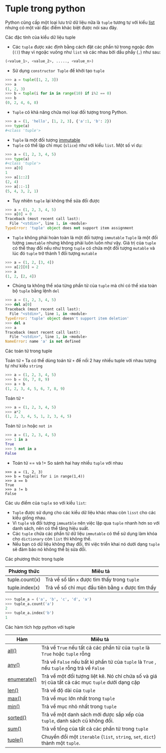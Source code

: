 <h1> Tuple trong python </h1>

Python cũng cấp một loại lưu trữ dữ liệu nữa là `tuple` tương tự với kiểu [list](https://www.0xpan.blogspot.com/2018/12/list-trong-python.html) nhưng có một vài đặc điểm khác biệt được nói sau đây.

Các đặc tính của kiểu dữ liệu tuple

+ Các `tuple` được xác định bằng cách đặt các phần tử trong ngoặc đơn (`()`) thay vì ngoặc vuông như `list` và các nhau bởi dấu phẩy (`,`) như sau:
```py
(<value_1>, <value_2>, ....., <value_n>)
```
+ Sử dụng `constructor Tuple` để khởi tạo `tuple`
```py
>>> a = tuple([1, 2, 3])
>>> a
(1, 2, 3)
>>> b = tuple(i for in in range(10) if i%2 == 0)
>>> b
(0, 2, 4, 6, 8)
```
+ `Tuple` có khả năng chứa mọi loại đối tượng trong Python.
```py
>>> a = (1, 'hello', [1, 2, 3], {'a':1, 'b': 2})
>>> type(a)
#<class 'tuple'>
```
+ `Tuple` là một đối tượng [immutable](https://www.0xpan.blogspot.com/2018/11/mutable-va-immutable-trong-python.html)
+ `Tuple` có thể lập chỉ mục (`slice`) như với kiểu `list`. Một số ví dụ:
```py
>>> a = (1, 2, 3, 4, 5)
>>> type(a)
#<class 'tuple'>
>>> a[0]
1
>>> a[1::2]
(2, 4)
>>> a[::-1]
(5, 4, 3, 2, 1)
```
+ Tuy nhiên `tuple` lại không thể sửa đổi được
```py
>>> a = (1, 2, 3, 4, 5)
>>> a[0] = 0
Traceback (most recent call last):
  File "<stdin>", line 1, in <module>
TypeError: 'tuple' object does not support item assignment
```
+ `Tuple` không phải hoàn toàn là một đối tượng `immutable`
`Tuple` là một đối tượng `immutable` nhưng không phải luôn luôn như vậy. Giá trị của `tuple` có thể thay đổi nếu như trong `tuple` có chứa một đối tượng `mutable` và lúc đó `tuple` trở thành 1 đối tượng `mutable`
```py
>>> a = (1, 2, [3, 4])
>>> a[2][0] = 2
>>> a
(1, 2, [2, 4])
```
+ Chúng ta không thể xóa từng phần tử của `tuple` mà chỉ có thể xóa toàn bộ `tuple` bằng lệnh `del`
```py
>>> a = (1, 2, 3, 4, 5)
>>> del a[0]
Traceback (most recent call last):
  File "<stdin>", line 1, in <module>
TypeError: 'tuple' object doesn't support item deletion'
>>> del a
>>> a
Traceback (most recent call last):
  File "<stdin>", line 1, in <module>
NameError: name 'a' is not defined
```

Các toán tử trong tuple

Toán tử `+`
Ta có thể dùng toán tử `+` để nối 2 hay nhiều tuple với nhau tượng tự như kiểu `string`
```py
>>> a = (1, 2, 3, 4, 5)
>>> b = (6, 7, 8, 9)
>>> a + b
(1, 2, 3, 4, 5, 6, 7, 8, 9)
```
Toán tử `*`
```py
>>> a = (1, 2, 3, 4, 5)
>>> a*2
(1, 2, 3, 4, 5, 1, 2, 3, 4, 5)
```
Toán tử `in` hoặc `not in`
```py
>>> a = (1, 2, 3, 4, 5)
>>> 1 in a
True
>>> 5 not in a
False
```
+ Toán tử == và != 
So sánh hai hay nhiều `tuple` với nhau
```
>>> a = (1, 2, 3)
>>> b = tuple(i for i in range(1,4))
>>> a == b
True
>>> a != b
False
```


Các ưu điểm của `tuple` so với kiểu `list`:
+ `Tuple` được sử dụng cho các kiểu dữ liệu khác nhau còn `lisst` cho các kiểu giống nhau.
+ Vì `tuple` và đối tượng `immuatble` nên việc lặp qua `tuple` nhanh hơn so với danh sách, nên có thể tăng hiệu suất.
+ Các `tuple` chứa các phần tử dữ liệu `immutable` có thể sử dụng làm khóa cho `dictionary` còn `list` thì không thể.
+ Nếu bạn có dữ liệu không thay đổi, thì việc triển khai nó dưới dạng `tuple` sẽ đảm bảo nó không thể bị sửa đổi.


Các phương thức trong tuple

| Phương thức | Miêu tả |
|-------------|---------|
| tuple.count(x) | Trả về số lần `x` được tìm thấy trong `tuple` |
| tuple.index(x) | Trả về số chỉ mục đầu tiên bằng `x` được tìm thấy |

```py
>>> tuple_a = ('a', 'b', 'c', 'd', 'a')
>>> tuple_a.count('a')
2
>>> tuple_a.index('b')
1
```

Các hàm tích hợp python với tuple

| Hàm | Miêu tả |
|------|--------|
| [all()](https://0xpan.blogspot.com/2018/11/ham-built-in-trong-python.html#load-h4-1) | Trả về `True` nếu tất cả các phần tử của `tuple` là `True` hoặc `tuple` rỗng |
| [any()](https://0xpan.blogspot.com/2018/11/ham-built-in-trong-python.html#load-h4-2) | Trả về `False` nếu bất kì phần tử của `tuple` là `True` , nếu `tuple` rỗng trả về `False` |
| [enumerate()](https://0xpan.blogspot.com/2018/11/ham-built-in-trong-python.html#load-h4-18) | Trả về một đối tượng liệt kê. Nó chỉ chứa số và giá trị của tất cả các mục `tuple` dưới dạng cặp |
| [len()](https://0xpan.blogspot.com/2018/11/ham-built-in-trong-python.html#load-h4-37) | Trả về độ dài của `tuple` |
| [max()](https://0xpan.blogspot.com/2018/11/ham-built-in-trong-python.html#load-h4-41) | Trả về mục lớn nhất trong `tuple` |
| [min()](https://0xpan.blogspot.com/2018/11/ham-built-in-trong-python.html#load-h4-43) | Trả về mục nhỏ nhất trong `tuple` |
| [sorted()](https://0xpan.blogspot.com/2018/11/ham-built-in-trong-python.html#load-h4-59) | Trả về một danh sách mới được sắp xếp của `tuple`, danh sách cũ không đổi. |
| [sum()](https://0xpan.blogspot.com/2018/11/ham-built-in-trong-python.html#load-h4-62) | Trả về tổng của tất cả các phần tử trong `tuple` |
| [tuple()](https://0xpan.blogspot.com/2018/11/ham-built-in-trong-python.html#load-h4-64) | Chuyển đổi một `iterable` (`list`, `string`, `set`, `dict`) thành một `tuple`. |
